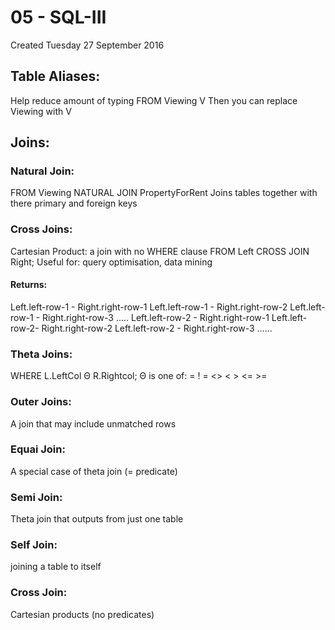 # 05 - SQL-III
Created Tuesday 27 September 2016

Table Aliases:
--------------
Help reduce amount of typing
FROM Viewing V Then you can replace Viewing with V


Joins:
------


### Natural Join:
FROM Viewing NATURAL JOIN PropertyForRent
Joins tables together with there primary and foreign keys


### Cross Joins:
Cartesian Product: a join with no WHERE clause
FROM Left CROSS JOIN Right;
Useful for: query optimisation, data mining
	

#### Returns:
Left.left-row-1 - Right.right-row-1
Left.left-row-1 - Right.right-row-2
Left.left-row-1 - Right.right-row-3
.....
Left.left-row-2 - Right.right-row-1
Left.left-row-2- Right.right-row-2
Left.left-row-2 - Right.right-row-3
......
	

### Theta Joins:
WHERE L.LeftCol Θ R.Rightcol;
Θ is one of:  =  ! = <> < > <= >= 
	

### Outer Joins:
A join that may include unmatched rows
	


### Equai Join:
A special case of theta join (= predicate)


### Semi Join:
Theta join that outputs from just one table


### Self Join:
joining a table to itself


### Cross Join:
Cartesian products (no predicates)

